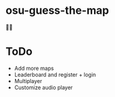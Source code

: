 # osu-guess-the-map
🎲🧩 

# ToDo
* Add more maps
* Leaderboard and register + login
* Multiplayer
* Customize audio player